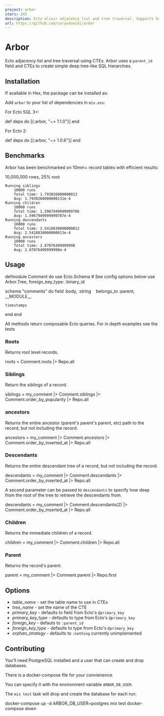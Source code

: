 ```yaml
---
project: arbor
stars: 242
description: Ecto elixir adjacency list and tree traversal. Supports Ecto versions 2 and 3.
url: https://github.com/coryodaniel/arbor
---
```


Arbor
=====

Ecto adjacency list and tree traversal using CTEs. Arbor uses a `parent_id` field and CTEs to create simple deep tree-like SQL hierarchies.

Installation
------------

If available in Hex, the package can be installed as:

Add `arbor` to your list of dependencies in `mix.exs`:

For Ecto SQL 3+:

  def deps do
    \[{:arbor, "~> 1.1.0"}\]
  end

For Ecto 2:

  def deps do
    \[{:arbor, "~> 1.0.6"}\]
  end

Benchmarks
----------

Arbor has been benchmarked on 10mm+ record tables with efficient results:

10,000,000 rows, 25% root

```
Running siblings
	10000 runs
	Total time: 1.793026000000013
	Avg: 1.7930260000000131e-4
Running children
	10000 runs
	Total time: 1.5967949999999786
	Avg: 1.5967949999999787e-4
Running descendants
	10000 runs
	Total time: 2.5418830000000012
	Avg: 2.5418830000000013e-4
Running ancestors
	10000 runs
	Total time: 2.87076499999998
	Avg: 2.87076499999998e-4
```

Usage
-----

defmodule Comment do
  use Ecto.Schema
  \# See config options below
  use Arbor.Tree, foreign\_key\_type: :binary\_id

  schema "comments" do
    field :body, :string
    belongs\_to :parent, \_\_MODULE\_\_

    timestamps
  end
end

All methods return composable Ecto queries. For in depth examples see the tests

### Roots

Returns root level records.

roots \= Comment.roots
        |> Repo.all

### Siblings

Return the siblings of a record.

siblings \= my\_comment
           |> Comment.siblings
           |> Comment.order\_by\_popularity
           |> Repo.all

### ancestors

Returns the entire ancestor (parent's parent's parent, etc) path to the record, but not including the record.

ancestors \= my\_comment
              |> Comment.ancestors
              |> Comment.order\_by\_inserted\_at
              |> Repo.all

### Descendants

Returns the entire descendant tree of a record, but not including the record.

descendants \= my\_comment
              |> Comment.descendants
              |> Comment.order\_by\_inserted\_at
              |> Repo.all

A second parameter can be passed to `descendants` to specify how deep from the root of the tree to retrieve the descendants from.

descendants \= my\_comment
              |> Comment.descendants(2)
              |> Comment.order\_by\_inserted\_at
              |> Repo.all

### Children

Returns the immediate children of a record.

children \= my\_comment
           |> Comment.children
           |> Repo.all

### Parent

Returns the record's parent.

parent \= my\_comment
         |> Comment.parent
         |> Repo.first

Options
-------

-   _table\_name_ - set the table name to use in CTEs
-   _tree\_name_ - set the name of the CTE
-   _primary\_key_ - defaults to field from Ecto's `@primary_key`
-   _primary\_key\_type_ - defaults to type from Ecto's `@primary_key`
-   _foreign\_key_ - defauts to `:parent_id`
-   _foreign\_key\_type_ - defaults to type from Ecto's `@primary_key`
-   _orphan\_strategy_ - defaults to `:nothing` currently unimplemented

Contributing
------------

You'll need PostgreSQL installed and a user that can create and drop databases.

There is a docker-compose file for your convienence.

You can specify it with the environment variable `ARBOR_DB_USER`.

The `mix test` task will drop and create the database for each run.

docker-compose up -d
ARBOR\_DB\_USER=postgres mix test
docker-compose down

